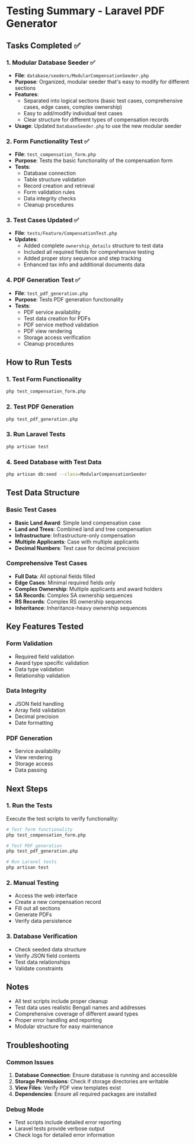 # Testing Summary - Laravel PDF Generator

## Tasks Completed ✅

### 1. Modular Database Seeder ✅
- **File**: `database/seeders/ModularCompensationSeeder.php`
- **Purpose**: Organized, modular seeder that's easy to modify for different sections
- **Features**:
  - Separated into logical sections (basic test cases, comprehensive cases, edge cases, complex ownership)
  - Easy to add/modify individual test cases
  - Clear structure for different types of compensation records
- **Usage**: Updated `DatabaseSeeder.php` to use the new modular seeder

### 2. Form Functionality Test ✅
- **File**: `test_compensation_form.php`
- **Purpose**: Tests the basic functionality of the compensation form
- **Tests**:
  - Database connection
  - Table structure validation
  - Record creation and retrieval
  - Form validation rules
  - Data integrity checks
  - Cleanup procedures

### 3. Test Cases Updated ✅
- **File**: `tests/Feature/CompensationTest.php`
- **Updates**:
  - Added complete `ownership_details` structure to test data
  - Included all required fields for comprehensive testing
  - Added proper story sequence and step tracking
  - Enhanced tax info and additional documents data

### 4. PDF Generation Test ✅
- **File**: `test_pdf_generation.php`
- **Purpose**: Tests PDF generation functionality
- **Tests**:
  - PDF service availability
  - Test data creation for PDFs
  - PDF service method validation
  - PDF view rendering
  - Storage access verification
  - Cleanup procedures

## How to Run Tests

### 1. Test Form Functionality
```bash
php test_compensation_form.php
```

### 2. Test PDF Generation
```bash
php test_pdf_generation.php
```

### 3. Run Laravel Tests
```bash
php artisan test
```

### 4. Seed Database with Test Data
```bash
php artisan db:seed --class=ModularCompensationSeeder
```

## Test Data Structure

### Basic Test Cases
- **Basic Land Award**: Simple land compensation case
- **Land and Trees**: Combined land and tree compensation
- **Infrastructure**: Infrastructure-only compensation
- **Multiple Applicants**: Case with multiple applicants
- **Decimal Numbers**: Test case for decimal precision

### Comprehensive Test Cases
- **Full Data**: All optional fields filled
- **Edge Cases**: Minimal required fields only
- **Complex Ownership**: Multiple applicants and award holders
- **SA Records**: Complex SA ownership sequences
- **RS Records**: Complex RS ownership sequences
- **Inheritance**: Inheritance-heavy ownership sequences

## Key Features Tested

### Form Validation
- Required field validation
- Award type specific validation
- Data type validation
- Relationship validation

### Data Integrity
- JSON field handling
- Array field validation
- Decimal precision
- Date formatting

### PDF Generation
- Service availability
- View rendering
- Storage access
- Data passing

## Next Steps

### 1. Run the Tests
Execute the test scripts to verify functionality:
```bash
# Test form functionality
php test_compensation_form.php

# Test PDF generation
php test_pdf_generation.php

# Run Laravel tests
php artisan test
```

### 2. Manual Testing
- Access the web interface
- Create a new compensation record
- Fill out all sections
- Generate PDFs
- Verify data persistence

### 3. Database Verification
- Check seeded data structure
- Verify JSON field contents
- Test data relationships
- Validate constraints

## Notes

- All test scripts include proper cleanup
- Test data uses realistic Bengali names and addresses
- Comprehensive coverage of different award types
- Proper error handling and reporting
- Modular structure for easy maintenance

## Troubleshooting

### Common Issues
1. **Database Connection**: Ensure database is running and accessible
2. **Storage Permissions**: Check if storage directories are writable
3. **View Files**: Verify PDF view templates exist
4. **Dependencies**: Ensure all required packages are installed

### Debug Mode
- Test scripts include detailed error reporting
- Laravel tests provide verbose output
- Check logs for detailed error information
